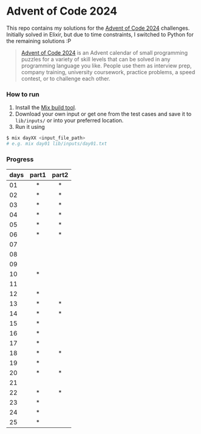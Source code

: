 # Advent of Code 2024

This repo contains my solutions for the [Advent of Code 2024](https://adventofcode.com/2024) challenges. Initially solved in Elixir, but due to time constraints, I switched to Python for the remaining solutions :P

> [Advent of Code 2024](https://adventofcode.com/2024) is an Advent calendar of small programming puzzles for a variety of skill levels that can be solved in any programming language you like. People use them as interview prep, company training, university coursework, practice problems, a speed contest, or to challenge each other.

### How to run

1. Install the [Mix build tool](https://hexdocs.pm/mix/1.12/Mix.html).
2. Download your own input or get one from the test cases and save it to `lib/inputs/` or into your preferred location.
3. Run it using
```bash
$ mix dayXX <input_file_path>
# e.g. mix day01 lib/inputs/day01.txt
```

### Progress

| days | part1 | part2 |
| ---- | :---: | :---: |
| 01   |   *   |   *   |
| 02   |   *   |   *   |
| 03   |   *   |   *   |
| 04   |   *   |   *   |
| 05   |   *   |   *   |
| 06   |   *   |   *   |
| 07   |       |       |
| 08   |       |       |
| 09   |       |       |
| 10   |   *   |       |
| 11   |       |       |
| 12   |   *   |       |
| 13   |   *   |   *   |
| 14   |   *   |   *   |
| 15   |   *   |       |
| 16   |   *   |       |
| 17   |   *   |       |
| 18   |   *   |   *   |
| 19   |   *   |       |
| 20   |   *   |   *   |
| 21   |       |       |
| 22   |   *   |   *   |
| 23   |   *   |       |
| 24   |   *   |       |
| 25   |   *   |       |

